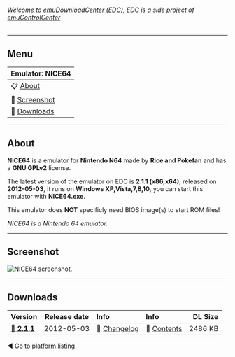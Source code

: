 ###### Welcome to [emuDownloadCenter (EDC)](https://github.com/PhoenixInteractiveNL/emuDownloadCenter/wiki/), EDC is a side project of [emuControlCenter](https://github.com/PhoenixInteractiveNL/emuControlCenter/wiki/)
***
## Menu
| **Emulator: NICE64** |
|:---------|
| :clipboard: [About](#about) |
| :sunrise: [Screenshot](#screenshot) |
| :floppy_disk: [Downloads](#downloads) |
***
## About
**NICE64** is a emulator for **Nintendo N64** made by **Rice and Pokefan** and has a **GNU GPLv2** license.

The latest version of the emulator on EDC is **2.1.1 (x86,x64)**, released on **2012-05-03**, it runs on **Windows XP,Vista,7,8,10**, you can start this emulator with **NICE64.exe**.

This emulator does **NOT** specificly need BIOS image(s) to start ROM files!

_NICE64 is a Nintendo 64 emulator._
***
## Screenshot
![](https://raw.githubusercontent.com/PhoenixInteractiveNL/emuDownloadCenter/master/hooks/nice64/screen.jpg "NICE64 screenshot.")
***
## Downloads
| Version  | Release date  | Info       | Info       | DL Size    |
|:---------|:-------------:|:-----------|:-----------|-----------:|
| [:floppy_disk: **2.1.1**](https://github.com/PhoenixInteractiveNL/edc-repo0004/raw/master/nice64/2.1.1.7z) | 2012-05-03 | :page_facing_up: [Changelog](https://github.com/PhoenixInteractiveNL/edc-repo0004/blob/master/nice64/2.1.1_changelog.txt) | :mag_right: [Contents](https://github.com/PhoenixInteractiveNL/edc-repo0004/blob/master/nice64/2.1.1_contents.txt) | 2486 KB |

:arrow_backward: [Go to platform listing](https://github.com/PhoenixInteractiveNL/emuDownloadCenter/wiki/EDC-Platform-List)
